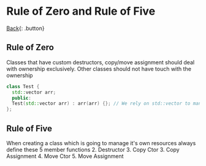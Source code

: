 # Rule of Zero and Rule of Five

[Back](./cplusplus.md){: .button}

## Rule of Zero

Classes that have custom destructors, copy/move assignment should deal with ownership exclusively. Other classes should not have touch with the ownership

```cpp
class Test {
  std::vector arr;
  public:
  Test(std::vector arr) : arr(arr) {}; // We rely on std::vector to manage it's own resources
};
```

## Rule of Five

When creating a class which is going to manage it's own resources 
always define these 5 member functions
2. Destructor
3. Copy Ctor
3. Copy Assignment
4. Move Ctor
5. Move Assignment

